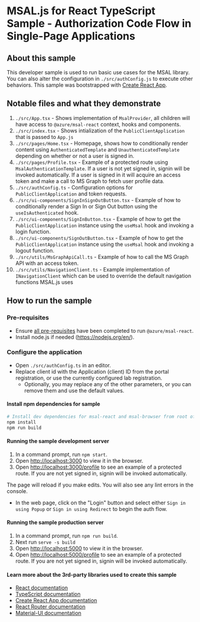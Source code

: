 # MSAL.js for React TypeScript Sample - Authorization Code Flow in Single-Page Applications

## About this sample

This developer sample is used to run basic use cases for the MSAL library. You can also alter the configuration in `./src/authConfig.js` to execute other behaviors.
This sample was bootstrapped with [Create React App](https://github.com/facebook/create-react-app).

## Notable files and what they demonstrate

1. `./src/App.tsx` - Shows implementation of `MsalProvider`, all children will have access to `@azure/msal-react` context, hooks and components.
1. `./src/index.tsx` - Shows intialization of the `PublicClientApplication` that is passed to `App.js`
1. `./src/pages/Home.tsx` - Homepage, shows how to conditionally render content using `AuthenticatedTemplate` and `UnauthenticatedTemplate` depending on whether or not a user is signed in.
1. `./src/pages/Profile.tsx` - Example of a protected route using `MsalAuthenticationTemplate`. If a user is not yet signed in, signin will be invoked automatically. If a user is signed in it will acquire an access token and make a call to MS Graph to fetch user profile data.
1. `./src/authConfig.ts` - Configuration options for `PublicClientApplication` and token requests.
1. `./src/ui-components/SignInSignOutButton.tsx` - Example of how to conditionally render a Sign In or Sign Out button using the `useIsAuthenticated` hook.
1. `./src/ui-components/SignInButton.tsx` - Example of how to get the `PublicClientApplication` instance using the `useMsal` hook and invoking a login function.
1. `./src/ui-components/SignOutButton.tsx` - Example of how to get the `PublicClientApplication` instance using the `useMsal` hook and invoking a logout function.
1. `./src/utils/MsGraphApiCall.ts` - Example of how to call the MS Graph API with an access token.
1. `./src/utils/NavigationClient.ts` - Example implementation of `INavigationClient` which can be used to override the default navigation functions MSAL.js uses

## How to run the sample

### Pre-requisites

- Ensure [all pre-requisites](../../../lib/msal-react/README.md#prerequisites) have been completed to run `@azure/msal-react`.
- Install node.js if needed (<https://nodejs.org/en/>).

### Configure the application

- Open `./src/authConfig.ts` in an editor.
- Replace client id with the Application (client) ID from the portal registration, or use the currently configured lab registration.
  - Optionally, you may replace any of the other parameters, or you can remove them and use the default values.

#### Install npm dependencies for sample

```bash
# Install dev dependencies for msal-react and msal-browser from root of repo
npm install
npm run build
```

#### Running the sample development server

1. In a command prompt, run `npm start`.
1. Open [http://localhost:3000](http://localhost:3000) to view it in the browser.
1. Open [http://localhost:3000/profile](http://localhost:3000/profile) to see an example of a protected route. If you are not yet signed in, signin will be invoked automatically.

The page will reload if you make edits.
You will also see any lint errors in the console.

- In the web page, click on the "Login" button and select either `Sign in using Popup` or `Sign in using Redirect` to begin the auth flow.

#### Running the sample production server

1. In a command prompt, run `npm run build`.
1. Next run `serve -s build`
1. Open [http://localhost:5000](http://localhost:3000) to view it in the browser.
1. Open [http://localhost:5000/profile](http://localhost:3000/profile) to see an example of a protected route. If you are not yet signed in, signin will be invoked automatically.

#### Learn more about the 3rd-party libraries used to create this sample

- [React documentation](https://reactjs.org/)
- [TypeScript documentation](https://www.typescriptlang.org/docs/)
- [Create React App documentation](https://facebook.github.io/create-react-app/docs/getting-started)
- [React Router documentation](https://reactrouter.com/web/guides/quick-start)
- [Material-UI documentation](https://material-ui.com/getting-started/installation/)